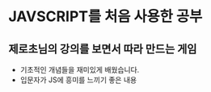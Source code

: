 # JAVSCRIPT를 처음 사용한 공부

## 제로초님의 강의를 보면서 따라 만드는 게임
- 기초적인 개념들을 재미있게 배웠습니다.
- 입문자가 JS에 흥미를 느끼기 좋은 내용
